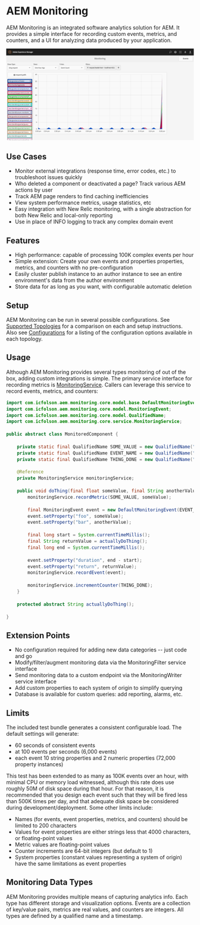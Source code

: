# AEM Monitoring
AEM Monitoring is an integrated software analytics solution for AEM.  It provides a simple interface for recording custom events, metrics, and counters, and a UI for analyzing data produced by your application.

![Event Visualization](docs/events.png "Event Visualization")

## Use Cases
- Monitor external integrations (response time, error codes, etc.) to troubleshoot issues quickly
- Who deleted a component or deactivated a page? Track various AEM actions by user
- Track AEM page renders to find caching inefficiencies
- View system performance metrics, usage statistics, etc
- Easy integration with New Relic monitoring, with a single abstraction for both New Relic and local-only reporting
- Use in place of INFO logging to track any complex domain event

## Features
- High performance: capable of processing 100K complex events per hour
- Simple extension: Create your own events and properties properties, metrics, and counters with no pre-configuration
- Easily cluster publish instance to an author instance to see an entire environment's data from the author environment
- Store data for as long as you want, with configurable automatic deletion
  
## Setup
AEM Monitoring can be run in several possible configurations.  See [Supported Topologies](docs/topologies.md) for a comparison on each and setup instructions.  Also see [Configurations](docs/configuration.md) for a listing of the configuration options available in each topology.

## Usage

Although AEM Monitoring provides several types monitoring of out of the box, adding custom integrations is simple.  The primary service interface for recording metrics is [MonitoringService](core/src/main/java/com/icfolson/aem/monitoring/core/service/MonitoringService.java). Callers can leverage this service to record events, metrics, and counters:

```java
import com.icfolson.aem.monitoring.core.model.base.DefaultMonitoringEvent;
import com.icfolson.aem.monitoring.core.model.MonitoringEvent;
import com.icfolson.aem.monitoring.core.model.QualifiedName;
import com.icfolson.aem.monitoring.core.service.MonitoringService;

public abstract class MonitoredComponent {
    
    private static final QualifiedName SOME_VALUE = new QualifiedName("some", "value");
    private static final QualifiedName EVENT_NAME = new QualifiedName("event");
    private static final QualifiedName THING_DONE = new QualifiedName("thing", "done");
    
    @Reference
    private MonitoringService monitoringService;
    
    public void doThing(final float someValue, final String anotherValue) {
        monitoringService.recordMetric(SOME_VALUE, someValue);
        
        final MonitoringEvent event = new DefaultMonitoringEvent(EVENT_NAME);
        event.setProperty("foo", someValue);
        event.setProperty("bar", anotherValue);
        
        final long start = System.currentTimeMillis();
        final String returnValue = actuallyDoThing();
        final long end = System.currentTimeMillis();
        
        event.setProperty("duration", end - start);
        event.setProperty("return", returnValue);
        monitoringService.recordEvent(event);
        
        monitoringService.incrementCounter(THING_DONE);
    }
    
    protected abstract String actuallyDoThing();
    
}

```

## Extension Points
- No configuration required for adding new data categories -- just code and go
- Modify/filter/augment monitoring data via the MonitoringFilter service interface
- Send monitoring data to a custom endpoint via the MonitoringWriter service interface
- Add custom properties to each system of origin to simplify querying
- Database is available for custom queries: add reporting, alarms, etc.

## Limits
The included test bundle generates a consistent configurable load.  The default settings will generate:
- 60 seconds of consistent events
- at 100 events per seconds (6,000 events)
- each event 10 string properties and 2 numeric properties (72,000 property instances)

This test has been extended to as many as 100K events over an hour, with minimal CPU or memory load witnessed, although this rate does use roughly 50M of disk space during that hour.  For that reason, it is recommended that you design each event such that they will be fired less than 500K times per day, and that adequate disk space be considered during development/deployment.
Some other limits include:
- Names (for events, event properties, metrics, and counters) should be limited to 200 characters
- Values for event properties are either strings less that 4000 characters, or floating-point values
- Metric values are floating-point values
- Counter increments are 64-bit integers (but default to 1)
- System properties (constant values representing a system of origin) have the same limitations as event properties

## Monitoring Data Types
AEM Monitoring provides multiple means of capturing analytics info.  Each type has different storage and visualization options.  Events are a collection of key/value pairs, metrics are real values, and counters are integers.  All types are defined by a qualified name and a timestamp.
